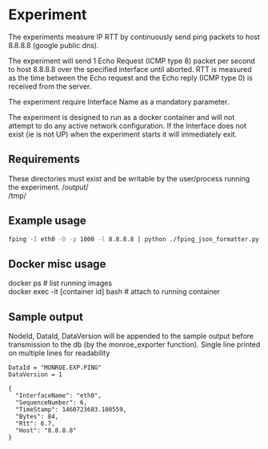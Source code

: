 
# Experiment

The experiments measure IP RTT by continuously send ping
packets to host 8.8.8.8 (google public dns).

The experiment will send 1 Echo Request (ICMP type 8) packet per second to
host 8.8.8.8 over the specified interface until aborted.
RTT is measured as the time between the Echo request and the Echo reply
(ICMP type 0) is received from the server.

The experiment require Interface Name as a mandatory parameter.

The experiment is designed to run as a docker container and will not attempt to
do any active network configuration.
If the Interface does not exist (ie is not UP) when the experiment starts it
will immediately exit.

## Requirements

These directories must exist and be writable by the user/process running
the experiment.
/output/    
/tmp/    


## Example usage
```bash
fping -I eth0 -D -p 1000 -l 8.8.8.8 | python ./fping_json_formatter.py eth0
```

## Docker misc usage

docker ps  # list running images    
docker exec -it [container id] bash   # attach to running container

## Sample output
NodeId, DataId, DataVersion will be appended to the sample output before transmission to the db (by the monroe_exporter function).
Single line printed on multiple lines for readability
```
DataId = "MONROE.EXP.PING"
DataVersion = 1

{
  "InterfaceName": "eth0",
  "SequenceNumber": 6,
  "TimeStamp": 1460723683.108559,
  "Bytes": 84,
  "Rtt": 6.7,
  "Host": "8.8.8.8"
}
```
